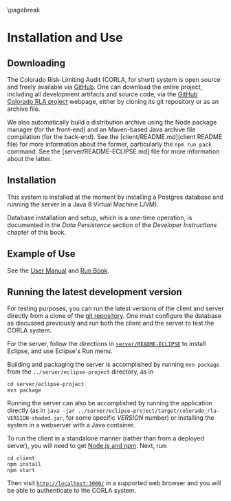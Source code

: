 \pagebreak

Installation and Use
====================

Downloading
-----------

The Colorado Risk-Limiting Audit (CORLA, for short) system is open
source and freely available via [GitHub](http://github.com). One can
download the entire project, including all development artifacts and
source code, via
the
[GitHub Colorado RLA project](https://github.com/FreeAndFair/ColoradoRLA) webpage,
either by cloning its git repository or as an archive file.

We also automatically build a distribution archive using the Node
package manager (for the front-end) and an Maven-based Java archive
file compilation (for the back-end). See
the [client/README.md](client README file) for more information about
the former, particularly the `npm run pack` command. See the
[server/README-ECLIPSE.md] file for more information about the latter.

Installation
------------

This system is installed at the moment by installing a Postgres
database and running the server in a Java 8 Virtual Machine (JVM).

Database installation and setup, which is a one-time operation, is
documented in the *Data Persistence* section of the *Developer
Instructions* chapter of this book.

Example of Use
--------------

See the [User Manual](user_manual.docx) and [Run Book](runbook.docx).

Running the latest development version
--------------------------------------

For testing purposes, you can run the latest versions of the client
and server directly from a clone of
the [git repository](https://github.com/FreeAndFair/ColoradoRLA). One
must configure the database as discussed previously and run both the
client and the server to test the CORLA system.

For the server, follow the directions
in [`server/README-ECLIPSE`](../server/README-ECLIPSE.md) to install
Eclipse, and use Eclipse's Run menu.

Building and packaging the server is accomplished by running `mvn
package` from the `../server/eclipse-project` directory, as in
```
cd server/eclipse-project
mvn package
```

Running the server can also be accomplished by running the application
directly (as in `java -jar
../server/eclipse-project/target/colorado_rla-VERSION-shaded.jar`, for
some specific *VERSION* number) or installing the system in a
webserver with a Java container.

To run the client in a standalone manner (rather than from a deployed
server), you will need to
get [Node.js and npm](https://www.npmjs.com/get-npm). Next, run: 
```
cd client
npm install
npm start
```

Then visit [`http://localhost:3000/`](http://localhost:3000/) in a
supported web browser and you will be able to authenticate to the
CORLA system.
